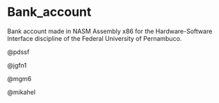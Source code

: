 # Bank_account
Bank account made in NASM Assembly x86 for the Hardware-Software Interface discipline of the Federal University of Pernambuco.

@pdssf

@jgfn1

@mgm6

@mikahel